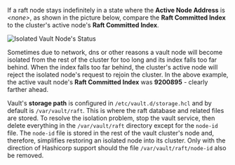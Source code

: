 If a raft node stays indefinitely in a state where the **Active Node Address** is _\<none>_, as shown in the picture below, compare the **Raft Committed Index** to the cluster's active node's **Raft Committed Index**.  

![Isolated Vault Node's Status](../wiki/files/diagrams/Isolated_Vault_Raft_Node.png)  

Sometimes due to network, dns or other reasons a vault node will become isolated from the rest of the cluster for too long and its index falls too far behind. When the index falls too far behind, the cluster's active node will reject the isolated node's request to rejoin the cluster. In the above example, the active vault node's **Raft Committed Index** was **9200895** - clearly farther ahead.  

Vault's **storage path** is configured in `/etc/vault.d/storage.hcl` and by default is `/var/vault/raft`. This is where the raft database and related files are stored. To resolve the isolation problem, stop the vault service, then delete everything in the `/var/vault/raft` directory except for the `node-id` file. The `node-id` file is stored in the rest of the vault cluster's node and, therefore, simplifies restoring an isolated node into its cluster. Only with the direction of Hashicorp support should the file `/var/vault/raft/node-id` also be removed.